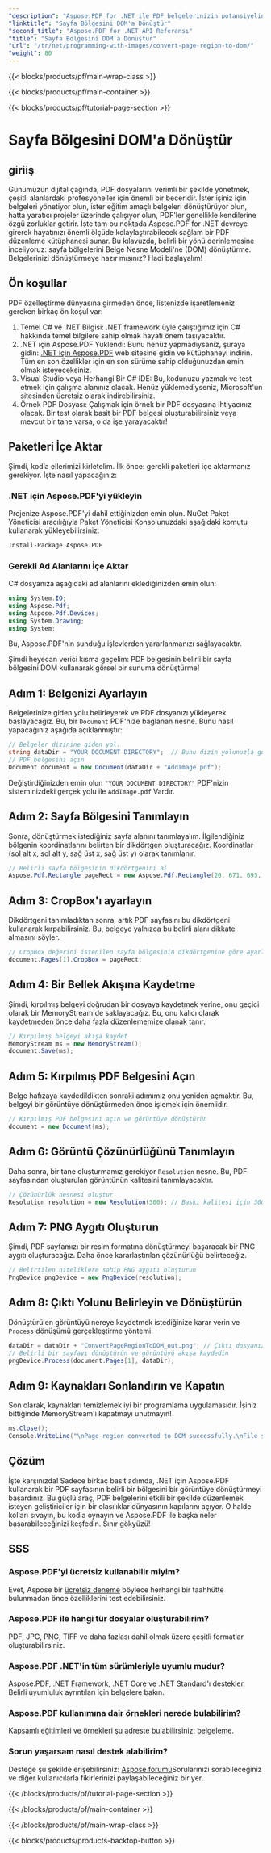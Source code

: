 ```yaml
---
"description": "Aspose.PDF for .NET ile PDF belgelerinizin potansiyelini ortaya çıkarın. PDF'lerin bölgelerini resimlere dönüştürün ve iş akışınızı geliştirin."
"linktitle": "Sayfa Bölgesini DOM'a Dönüştür"
"second_title": "Aspose.PDF for .NET API Referansı"
"title": "Sayfa Bölgesini DOM'a Dönüştür"
"url": "/tr/net/programming-with-images/convert-page-region-to-dom/"
"weight": 80
---
```


{{< blocks/products/pf/main-wrap-class >}}

{{< blocks/products/pf/main-container >}}

{{< blocks/products/pf/tutorial-page-section >}}

# Sayfa Bölgesini DOM'a Dönüştür

## giriiş

Günümüzün dijital çağında, PDF dosyalarını verimli bir şekilde yönetmek, çeşitli alanlardaki profesyoneller için önemli bir beceridir. İster işiniz için belgeleri yönetiyor olun, ister eğitim amaçlı belgeleri dönüştürüyor olun, hatta yaratıcı projeler üzerinde çalışıyor olun, PDF'ler genellikle kendilerine özgü zorluklar getirir. İşte tam bu noktada Aspose.PDF for .NET devreye girerek hayatınızı önemli ölçüde kolaylaştırabilecek sağlam bir PDF düzenleme kütüphanesi sunar. Bu kılavuzda, belirli bir yönü derinlemesine inceliyoruz: sayfa bölgelerini Belge Nesne Modeli'ne (DOM) dönüştürme. Belgelerinizi dönüştürmeye hazır mısınız? Hadi başlayalım!

## Ön koşullar

PDF özelleştirme dünyasına girmeden önce, listenizde işaretlemeniz gereken birkaç ön koşul var:
1. Temel C# ve .NET Bilgisi: .NET framework'üyle çalıştığımız için C# hakkında temel bilgilere sahip olmak hayati önem taşıyacaktır.
2. .NET için Aspose.PDF Yüklendi: Bunu henüz yapmadıysanız, şuraya gidin: [.NET için Aspose.PDF](https://releases.aspose.com/pdf/net/) web sitesine gidin ve kütüphaneyi indirin. Tüm en son özellikler için en son sürüme sahip olduğunuzdan emin olmak isteyeceksiniz.
3. Visual Studio veya Herhangi Bir C# IDE: Bu, kodunuzu yazmak ve test etmek için çalışma alanınız olacak. Henüz yüklemediyseniz, Microsoft'un sitesinden ücretsiz olarak indirebilirsiniz.
4. Örnek PDF Dosyası: Çalışmak için örnek bir PDF dosyasına ihtiyacınız olacak. Bir test olarak basit bir PDF belgesi oluşturabilirsiniz veya mevcut bir tane varsa, o da işe yarayacaktır!

## Paketleri İçe Aktar

Şimdi, kodla ellerimizi kirletelim. İlk önce: gerekli paketleri içe aktarmanız gerekiyor. İşte nasıl yapacağınız:

### .NET için Aspose.PDF'yi yükleyin
Projenize Aspose.PDF'yi dahil ettiğinizden emin olun. NuGet Paket Yöneticisi aracılığıyla Paket Yöneticisi Konsolunuzdaki aşağıdaki komutu kullanarak yükleyebilirsiniz:
```bash
Install-Package Aspose.PDF
```

### Gerekli Ad Alanlarını İçe Aktar
C# dosyanıza aşağıdaki ad alanlarını eklediğinizden emin olun:
```csharp
using System.IO;
using Aspose.Pdf;
using Aspose.Pdf.Devices;
using System.Drawing;
using System;
```

Bu, Aspose.PDF'nin sunduğu işlevlerden yararlanmanızı sağlayacaktır.

Şimdi heyecan verici kısma geçelim: PDF belgesinin belirli bir sayfa bölgesini DOM kullanarak görsel bir sunuma dönüştürme!

## Adım 1: Belgenizi Ayarlayın
Belgelerinize giden yolu belirleyerek ve PDF dosyanızı yükleyerek başlayacağız. Bu, bir `Document` PDF'nize bağlanan nesne. Bunu nasıl yapacağınız aşağıda açıklanmıştır:

```csharp
// Belgeler dizinine giden yol.
string dataDir = "YOUR DOCUMENT DIRECTORY";  // Bunu dizin yolunuzla güncelleyin
// PDF belgesini açın
Document document = new Document(dataDir + "AddImage.pdf");
```

Değiştirdiğinizden emin olun `"YOUR DOCUMENT DIRECTORY"` PDF'nizin sisteminizdeki gerçek yolu ile `AddImage.pdf` Vardır.

## Adım 2: Sayfa Bölgesini Tanımlayın
Sonra, dönüştürmek istediğiniz sayfa alanını tanımlayalım. İlgilendiğiniz bölgenin koordinatlarını belirten bir dikdörtgen oluşturacağız. Koordinatlar (sol alt x, sol alt y, sağ üst x, sağ üst y) olarak tanımlanır.

```csharp
// Belirli sayfa bölgesinin dikdörtgenini al
Aspose.Pdf.Rectangle pageRect = new Aspose.Pdf.Rectangle(20, 671, 693, 1125);
```

## Adım 3: CropBox'ı ayarlayın
Dikdörtgeni tanımladıktan sonra, artık PDF sayfasını bu dikdörtgeni kullanarak kırpabilirsiniz. Bu, belgeye yalnızca bu belirli alanı dikkate almasını söyler.

```csharp
// CropBox değerini istenilen sayfa bölgesinin dikdörtgenine göre ayarlayın
document.Pages[1].CropBox = pageRect;
```

## Adım 4: Bir Bellek Akışına Kaydetme
Şimdi, kırpılmış belgeyi doğrudan bir dosyaya kaydetmek yerine, onu geçici olarak bir MemoryStream'de saklayacağız. Bu, onu kalıcı olarak kaydetmeden önce daha fazla düzenlememize olanak tanır.

```csharp
// Kırpılmış belgeyi akışa kaydet
MemoryStream ms = new MemoryStream();
document.Save(ms);
```

## Adım 5: Kırpılmış PDF Belgesini Açın
Belge hafızaya kaydedildikten sonraki adımımız onu yeniden açmaktır. Bu, belgeyi bir görüntüye dönüştürmeden önce işlemek için önemlidir.

```csharp
// Kırpılmış PDF belgesini açın ve görüntüye dönüştürün
document = new Document(ms);
```

## Adım 6: Görüntü Çözünürlüğünü Tanımlayın
Daha sonra, bir tane oluşturmamız gerekiyor `Resolution` nesne. Bu, PDF sayfasından oluşturulan görüntünün kalitesini tanımlayacaktır.

```csharp
// Çözünürlük nesnesi oluştur
Resolution resolution = new Resolution(300); // Baskı kalitesi için 300 DPI standarttır
```

## Adım 7: PNG Aygıtı Oluşturun
Şimdi, PDF sayfamızı bir resim formatına dönüştürmeyi başaracak bir PNG aygıtı oluşturacağız. Daha önce kararlaştırılan çözünürlüğü belirteceğiz.

```csharp
// Belirtilen niteliklere sahip PNG aygıtı oluşturun
PngDevice pngDevice = new PngDevice(resolution);
```

## Adım 8: Çıktı Yolunu Belirleyin ve Dönüştürün
Dönüştürülen görüntüyü nereye kaydetmek istediğinize karar verin ve `Process` dönüşümü gerçekleştirme yöntemi.

```csharp
dataDir = dataDir + "ConvertPageRegionToDOM_out.png"; // Çıktı dosyanızı belirtin
// Belirli bir sayfayı dönüştürün ve görüntüyü akışa kaydedin
pngDevice.Process(document.Pages[1], dataDir);
```

## Adım 9: Kaynakları Sonlandırın ve Kapatın
Son olarak, kaynakları temizlemek iyi bir programlama uygulamasıdır. İşiniz bittiğinde MemoryStream'i kapatmayı unutmayın!

```csharp
ms.Close();
Console.WriteLine("\nPage region converted to DOM successfully.\nFile saved at " + dataDir);
```

## Çözüm

İşte karşınızda! Sadece birkaç basit adımda, .NET için Aspose.PDF kullanarak bir PDF sayfasının belirli bir bölgesini bir görüntüye dönüştürmeyi başardınız. Bu güçlü araç, PDF belgelerini etkili bir şekilde düzenlemek isteyen geliştiriciler için bir olasılıklar dünyasının kapılarını açıyor. O halde kolları sıvayın, bu kodla oynayın ve Aspose.PDF ile başka neler başarabileceğinizi keşfedin. Sınır gökyüzü!

## SSS

### Aspose.PDF'yi ücretsiz kullanabilir miyim?  
Evet, Aspose bir [ücretsiz deneme](https://releases.aspose.com/) böylece herhangi bir taahhütte bulunmadan önce özelliklerini test edebilirsiniz.

### Aspose.PDF ile hangi tür dosyalar oluşturabilirim?  
PDF, JPG, PNG, TIFF ve daha fazlası dahil olmak üzere çeşitli formatlar oluşturabilirsiniz. 

### Aspose.PDF .NET'in tüm sürümleriyle uyumlu mudur?  
Aspose.PDF, .NET Framework, .NET Core ve .NET Standard'ı destekler. Belirli uyumluluk ayrıntıları için belgelere bakın.

### Aspose.PDF kullanımına dair örnekleri nerede bulabilirim?  
Kapsamlı eğitimleri ve örnekleri şu adreste bulabilirsiniz: [belgeleme](https://reference.aspose.com/pdf/net/).

### Sorun yaşarsam nasıl destek alabilirim?  
Desteğe şu şekilde erişebilirsiniz: [Aspose forumu](https://forum.aspose.com/c/pdf/10)Sorularınızı sorabileceğiniz ve diğer kullanıcılarla fikirlerinizi paylaşabileceğiniz bir yer.

{{< /blocks/products/pf/tutorial-page-section >}}

{{< /blocks/products/pf/main-container >}}

{{< /blocks/products/pf/main-wrap-class >}}

{{< blocks/products/products-backtop-button >}}